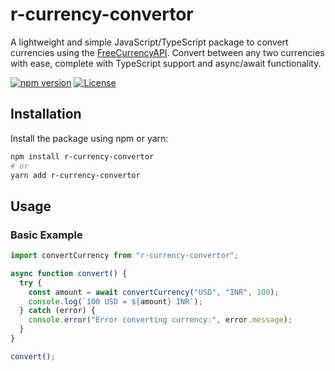 # r-currency-convertor

A lightweight and simple JavaScript/TypeScript package to convert currencies using the [FreeCurrencyAPI](https://freecurrencyapi.com/). Convert between any two currencies with ease, complete with TypeScript support and async/await functionality.

[![npm version](https://img.shields.io/npm/v/r-currency-convertor.svg)](https://www.npmjs.com/package/r-currency-convertor)
[![License](https://img.shields.io/npm/l/r-currency-convertor.svg)](LICENSE)


## Installation

Install the package using npm or yarn:

```bash
npm install r-currency-convertor
# or
yarn add r-currency-convertor
```

## Usage

### Basic Example

```javascript
import convertCurrency from "r-currency-convertor";

async function convert() {
  try {
    const amount = await convertCurrency("USD", "INR", 100);
    console.log(`100 USD = ${amount} INR`);
  } catch (error) {
    console.error("Error converting currency:", error.message);
  }
}

convert();
```